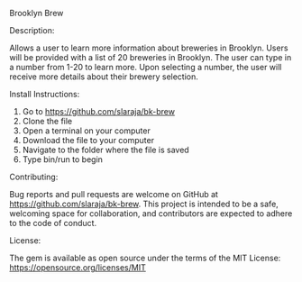 Brooklyn Brew

Description: 

Allows a user to learn more information about breweries in Brooklyn. Users will be provided with a list of 20 breweries in Brooklyn. The user can type in a number from 1-20 to learn more. Upon selecting a number, the user will receive more details about their brewery selection.

Install Instructions:

1. Go to https://github.com/slaraja/bk-brew
2. Clone the file 
3. Open a terminal on your computer
4. Download the file to your computer
5. Navigate to the folder where the file is saved
6. Type bin/run to begin

Contributing:

Bug reports and pull requests are welcome on GitHub at https://github.com/slaraja/bk-brew. This project is intended to be a safe, welcoming space for collaboration, and contributors are expected to adhere to the code of conduct.

License:

The gem is available as open source under the terms of the MIT License: https://opensource.org/licenses/MIT
